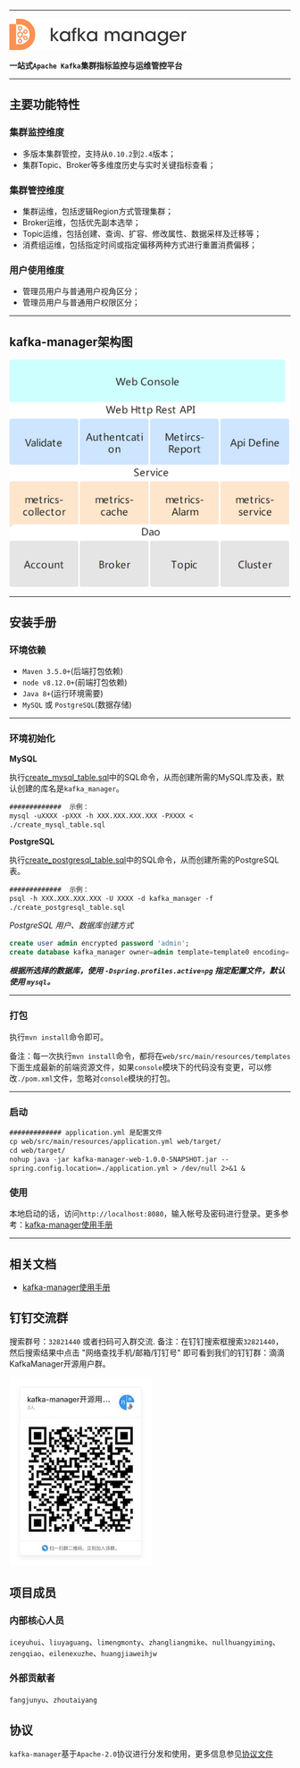 
---

![kafka-manager-logo](doc/assets/images/common/logo_name.png)

**一站式`Apache Kafka`集群指标监控与运维管控平台**

--- 

## 主要功能特性


### 集群监控维度

- 多版本集群管控，支持从`0.10.2`到`2.4`版本；
- 集群Topic、Broker等多维度历史与实时关键指标查看；


### 集群管控维度

- 集群运维，包括逻辑Region方式管理集群；
- Broker运维，包括优先副本选举；
- Topic运维，包括创建、查询、扩容、修改属性、数据采样及迁移等；
- 消费组运维，包括指定时间或指定偏移两种方式进行重置消费偏移；


### 用户使用维度

- 管理员用户与普通用户视角区分；
- 管理员用户与普通用户权限区分；

---

## kafka-manager架构图

![kafka-manager-arch](doc/assets/images/common/arch.png)


---

## 安装手册

### 环境依赖

- `Maven 3.5.0+`(后端打包依赖)
- `node v8.12.0+`(前端打包依赖)
- `Java 8+`(运行环境需要)
- `MySQL` 或 `PostgreSQL`(数据存储)

---

### 环境初始化

**MySQL**

执行[create_mysql_table.sql](doc/create_mysql_table.sql)中的SQL命令，从而创建所需的MySQL库及表，默认创建的库名是`kafka_manager`。

```
#############  示例：
mysql -uXXXX -pXXX -h XXX.XXX.XXX.XXX -PXXXX < ./create_mysql_table.sql
```

**PostgreSQL**

执行[create_postgresql_table.sql](doc/create_postgresql_table.sql)中的SQL命令，从而创建所需的PostgreSQL表。

```
#############  示例：
psql -h XXX.XXX.XXX.XXX -U XXXX -d kafka_manager -f ./create_postgresql_table.sql
```

*PostgreSQL 用户、数据库创建方式*

```sql
create user admin encrypted password 'admin';
create database kafka_manager owner=admin template=template0 encoding='UTF-8' lc_collate='zh_CN.UTF-8' lc_ctype='zh_CN.UTF-8';
```

***根据所选择的数据库，使用 `-Dspring.profiles.active=pg` 指定配置文件，默认使用 `mysql`。***

---


### 打包

执行`mvn install`命令即可。

备注：每一次执行`mvn install`命令，都将在`web/src/main/resources/templates`下面生成最新的前端资源文件，如果`console`模块下的代码没有变更，可以修改`./pom.xml`文件，忽略对`console`模块的打包。

---

### 启动

```
############# application.yml 是配置文件
cp web/src/main/resources/application.yml web/target/
cd web/target/
nohup java -jar kafka-manager-web-1.0.0-SNAPSHOT.jar --spring.config.location=./application.yml > /dev/null 2>&1 &
```

### 使用

本地启动的话，访问`http://localhost:8080`，输入帐号及密码进行登录。更多参考：[kafka-manager使用手册](doc/user_cn_guide.md)


---

## 相关文档

- [kafka-manager使用手册](doc/user_cn_guide.md)


## 钉钉交流群

搜索群号：`32821440` 或者扫码可入群交流. 备注：在钉钉搜索框搜索`32821440`，然后搜索结果中点击 "网络查找手机/邮箱/钉钉号" 即可看到我们的钉钉群：滴滴KafkaManager开源用户群。


![dingding_group](doc/assets/images/common/dingding_group.jpg)


## 项目成员

### 内部核心人员

`iceyuhui`、`liuyaguang`、`limengmonty`、`zhangliangmike`、`nullhuangyiming`、`zengqiao`、`eilenexuzhe`、`huangjiaweihjw`


### 外部贡献者

`fangjunyu`、`zhoutaiyang`


## 协议

`kafka-manager`基于`Apache-2.0`协议进行分发和使用，更多信息参见[协议文件](./LICENSE)
